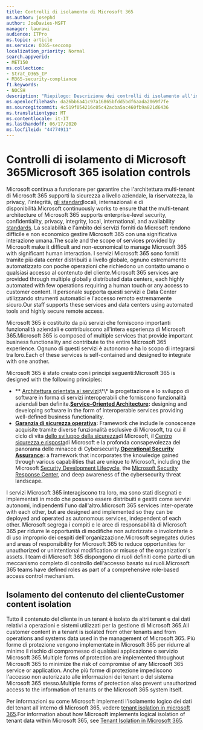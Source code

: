 ```yaml
---
title: Controlli di isolamento di Microsoft 365
ms.author: josephd
author: JoeDavies-MSFT
manager: laurawi
audience: ITPro
ms.topic: article
ms.service: O365-seccomp
localization_priority: Normal
search.appverid:
- MET150
ms.collection:
- Strat_O365_IP
- M365-security-compliance
f1.keywords:
- NOCSH
description: "Riepilogo: Descrizione dei controlli di isolamento all'interno di Microsoft 365."
ms.openlocfilehash: da26bb6a41c97a16865bfdd5bdf6aada2069f7fe
ms.sourcegitcommit: 4c519f054216c05c42acba5ac460fb9a821d6436
ms.translationtype: MT
ms.contentlocale: it-IT
ms.lasthandoff: 06/17/2020
ms.locfileid: "44774911"
---
```

# <a name="microsoft-365-isolation-controls"></a><span data-ttu-id="f18d3-103">Controlli di isolamento di Microsoft 365</span><span class="sxs-lookup"><span data-stu-id="f18d3-103">Microsoft 365 isolation controls</span></span> 

<span data-ttu-id="f18d3-104">Microsoft continua a funzionare per garantire che l'architettura multi-tenant di Microsoft 365 supporti la sicurezza a livello aziendale, la riservatezza, la privacy, l'integrità, [gli standard](https://www.microsoft.com/TrustCenter/Compliance?service=Office#Icons)locali, internazionali e di disponibilità.</span><span class="sxs-lookup"><span data-stu-id="f18d3-104">Microsoft continuously works to ensure that the multi-tenant architecture of Microsoft 365 supports enterprise-level security, confidentiality, privacy, integrity, local, international, and availability [standards](https://www.microsoft.com/TrustCenter/Compliance?service=Office#Icons).</span></span> <span data-ttu-id="f18d3-105">La scalabilità e l'ambito dei servizi forniti da Microsoft rendono difficile e non economico gestire Microsoft 365 con una significativa interazione umana.</span><span class="sxs-lookup"><span data-stu-id="f18d3-105">The scale and the scope of services provided by Microsoft make it difficult and non-economical to manage Microsoft 365 with significant human interaction.</span></span> <span data-ttu-id="f18d3-106">I servizi Microsoft 365 sono forniti tramite più data center distribuiti a livello globale, ognuno estremamente automatizzato con poche operazioni che richiedono un contatto umano o qualsiasi accesso al contenuto del cliente.</span><span class="sxs-lookup"><span data-stu-id="f18d3-106">Microsoft 365 services are provided through multiple globally distributed data centers, each highly automated with few operations requiring a human touch or any access to customer content.</span></span> <span data-ttu-id="f18d3-107">Il personale supporta questi servizi e Data Center utilizzando strumenti automatici e l'accesso remoto estremamente sicuro.</span><span class="sxs-lookup"><span data-stu-id="f18d3-107">Our staff supports these services and data centers using automated tools and highly secure remote access.</span></span> 

<span data-ttu-id="f18d3-108">Microsoft 365 è costituito da più servizi che forniscono importanti funzionalità aziendali e contribuiscono all'intera esperienza di Microsoft 365.</span><span class="sxs-lookup"><span data-stu-id="f18d3-108">Microsoft 365 is composed of multiple services that provide important business functionality and contribute to the entire Microsoft 365 experience.</span></span> <span data-ttu-id="f18d3-109">Ognuno di questi servizi è autonomo e ha lo scopo di integrarsi tra loro.</span><span class="sxs-lookup"><span data-stu-id="f18d3-109">Each of these services is self-contained and designed to integrate with one another.</span></span>

<span data-ttu-id="f18d3-110">Microsoft 365 è stato creato con i principi seguenti:</span><span class="sxs-lookup"><span data-stu-id="f18d3-110">Microsoft 365 is designed with the following principles:</span></span>

 - <span data-ttu-id="f18d3-111">\*\* [Architettura orientata ai servizi](https://docs.microsoft.com/previous-versions/aa480021(v=msdn.10)):\*\* la progettazione e lo sviluppo di software in forma di servizi interoperabili che forniscono funzionalità aziendali ben definite.</span><span class="sxs-lookup"><span data-stu-id="f18d3-111">**[Service-Oriented Architecture](https://docs.microsoft.com/previous-versions/aa480021(v=msdn.10)):** designing and developing software in the form of interoperable services providing well-defined business functionality.</span></span>
 - <span data-ttu-id="f18d3-112">**[Garanzia di sicurezza operativa](https://www.microsoft.com/download/details.aspx?id=40872):** Framework che include le conoscenze acquisite tramite diverse funzionalità esclusive di Microsoft, tra cui il ciclo di vita [dello sviluppo della sicurezza](https://www.microsoft.com/sdl/default.aspx)di Microsoft, il [Centro sicurezza e risposta](https://technet.microsoft.com/library/dn440717.aspx)di Microsoft e la profonda consapevolezza del panorama delle minacce di Cybersecurity.</span><span class="sxs-lookup"><span data-stu-id="f18d3-112">**[Operational Security Assurance](https://www.microsoft.com/download/details.aspx?id=40872):** a framework that incorporates the knowledge gained through various capabilities that are unique to Microsoft, including the Microsoft [Security Development Lifecycle](https://www.microsoft.com/sdl/default.aspx), the [Microsoft Security Response Center](https://technet.microsoft.com/library/dn440717.aspx), and deep awareness of the cybersecurity threat landscape.</span></span>

<span data-ttu-id="f18d3-113">I servizi Microsoft 365 interagiscono tra loro, ma sono stati disegnati e implementati in modo che possano essere distribuiti e gestiti come servizi autonomi, indipendenti l'uno dall'altro.</span><span class="sxs-lookup"><span data-stu-id="f18d3-113">Microsoft 365 services inter-operate with each other, but are designed and implemented so they can be deployed and operated as autonomous services, independent of each other.</span></span> <span data-ttu-id="f18d3-114">Microsoft segrega i compiti e le aree di responsabilità di Microsoft 365 per ridurre le opportunità di modifiche non autorizzate o involontarie o di uso improprio dei cespiti dell'organizzazione.</span><span class="sxs-lookup"><span data-stu-id="f18d3-114">Microsoft segregates duties and areas of responsibility for Microsoft 365 to reduce opportunities for unauthorized or unintentional modification or misuse of the organization's assets.</span></span> <span data-ttu-id="f18d3-115">I team di Microsoft 365 dispongono di ruoli definiti come parte di un meccanismo completo di controllo dell'accesso basato sui ruoli.</span><span class="sxs-lookup"><span data-stu-id="f18d3-115">Microsoft 365 teams have defined roles as part of a comprehensive role-based access control mechanism.</span></span>

## <a name="customer-content-isolation"></a><span data-ttu-id="f18d3-116">Isolamento del contenuto del cliente</span><span class="sxs-lookup"><span data-stu-id="f18d3-116">Customer content isolation</span></span>

<span data-ttu-id="f18d3-117">Tutto il contenuto del cliente in un tenant è isolato da altri tenant e dai dati relativi a operazioni e sistemi utilizzati per la gestione di Microsoft 365.</span><span class="sxs-lookup"><span data-stu-id="f18d3-117">All customer content in a tenant is isolated from other tenants and from operations and systems data used in the management of Microsoft 365.</span></span> <span data-ttu-id="f18d3-118">Più forme di protezione vengono implementate in Microsoft 365 per ridurre al minimo il rischio di compromesso di qualsiasi applicazione o servizio Microsoft 365.</span><span class="sxs-lookup"><span data-stu-id="f18d3-118">Multiple forms of protection are implemented throughout Microsoft 365 to minimize the risk of compromise of any Microsoft 365 service or application.</span></span> <span data-ttu-id="f18d3-119">Anche più forme di protezione impediscono l'accesso non autorizzato alle informazioni dei tenant o del sistema Microsoft 365 stesso.</span><span class="sxs-lookup"><span data-stu-id="f18d3-119">Multiple forms of protection also prevent unauthorized access to the information of tenants or the Microsoft 365 system itself.</span></span>

<span data-ttu-id="f18d3-120">Per informazioni su come Microsoft implementi l'isolamento logico dei dati del tenant all'interno di Microsoft 365, vedere [tenant isolation in microsoft 365](office-365-tenant-isolation-overview.md).</span><span class="sxs-lookup"><span data-stu-id="f18d3-120">For information about how Microsoft implements logical isolation of tenant data within Microsoft 365, see [Tenant Isolation in Microsoft 365](office-365-tenant-isolation-overview.md).</span></span>
